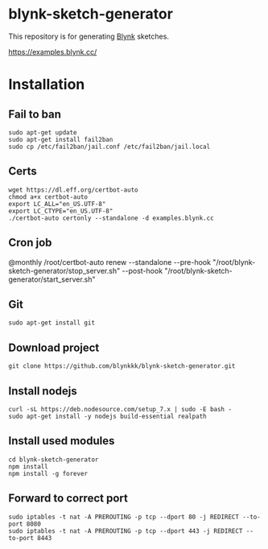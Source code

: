 # blynk-sketch-generator
This repository is for generating [Blynk](http://www.blynk.cc) sketches.

https://examples.blynk.cc/

# Installation

## Fail to ban

```
sudo apt-get update
sudo apt-get install fail2ban
sudo cp /etc/fail2ban/jail.conf /etc/fail2ban/jail.local
```

## Certs

```
wget https://dl.eff.org/certbot-auto
chmod a+x certbot-auto
export LC_ALL="en_US.UTF-8"
export LC_CTYPE="en_US.UTF-8"
./certbot-auto certonly --standalone -d examples.blynk.cc
 ```

## Cron job

@monthly   /root/certbot-auto renew --standalone --pre-hook "/root/blynk-sketch-generator/stop_server.sh" --post-hook "/root/blynk-sketch-generator/start_server.sh"

## Git

```
sudo apt-get install git
```

## Download project

```
git clone https://github.com/blynkkk/blynk-sketch-generator.git
```

## Install nodejs

```
curl -sL https://deb.nodesource.com/setup_7.x | sudo -E bash -
sudo apt-get install -y nodejs build-essential realpath
```

## Install used modules

```
cd blynk-sketch-generator
npm install
npm install -g forever
```

## Forward to correct port
 
 ```
sudo iptables -t nat -A PREROUTING -p tcp --dport 80 -j REDIRECT --to-port 8080
sudo iptables -t nat -A PREROUTING -p tcp --dport 443 -j REDIRECT --to-port 8443
```
